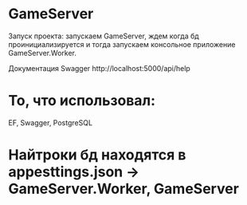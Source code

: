 # GameServer
Запуск проекта: запускаем GameServer, ждем когда бд проинициализируется и тогда запускаем консольное приложение GameServer.Worker.

Документация Swagger http://localhost:5000/api/help

# То, что использовал:
EF,
Swagger,
PostgreSQL

# Найтроки бд находятся в appesttings.json -> GameServer.Worker, GameServer
